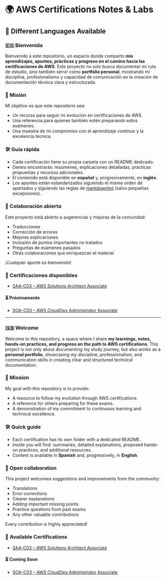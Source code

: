 # 🌍 AWS Certifications Notes & Labs

## 📖 Different Languages Available

### 🇪🇸 Bienvenida

Bienvenido a este repositorio, un espacio donde comparto **mis aprendizajes, apuntes, prácticas y progreso en el camino hacia las certificaciones de AWS**.
Este proyecto no solo busca documentar mi ruta de estudio, sino también servir como **portfolio personal**, mostrando mi disciplina, profesionalismo y capacidad de comunicación en la creación de documentación técnica clara y estructurada.

### 🎯 Misión

Mi objetivo es que este repositorio sea:

- Un recurso para seguir mi evolución en certificaciones de AWS.
- Una referencia para quienes también estén preparando estos exámenes.
- Una muestra de mi compromiso con el aprendizaje continuo y la excelencia técnica.

### 🛠️ Guía rápida

- Cada certificación tiene su propia carpeta con un README dedicado.
- Dentro encontrarás: resúmenes, explicaciones detalladas, prácticas propuestas y recursos adicionales.
- El contenido está disponible en **español** y, progresivamente, en **inglés**.
- Los apuntes están estandarizados siguiendo el mismo orden de apartados y siguiendo las reglas de [markdownlint](https://github.com/DavidAnson/markdownlint/blob/main/doc/Rules.md) (salvo pequeñas excepciones).

### 🤝 Colaboración abierta

Este proyecto está abierto a sugerencias y mejoras de la comunidad:

- Traducciones
- Corrección de errores
- Mejores explicaciones
- Inclusión de puntos importantes no tratados
- Preguntas de exámenes pasados
- Otras colaboraciones que enriquezcan el material

¡Cualquier aporte es bienvenido!

### 📂 Certificaciones disponibles

- [SAA-C03 – AWS Solutions Architect Associate](./SAA-C03/README.md)

#### ⏳ Próximamente

- [SOA-C03 – AWS CloudOps Administrator Associate](./SOA-C03/README.md)

---

### 🇬🇧 Welcome

Welcome to this repository, a space where I share **my learnings, notes, hands-on practices, and progress on the path to AWS certifications**.
This project is not only about documenting my study journey, but also works as a **personal portfolio**, showcasing my discipline, professionalism, and communication skills in creating clear and structured technical documentation.

### 🎯 Mission

My goal with this repository is to provide:

- A resource to follow my evolution through AWS certifications.
- A reference for others preparing for these exams.
- A demonstration of my commitment to continuous learning and technical excellence.

### 🛠️ Quick guide

- Each certification has its own folder with a dedicated README.
- Inside you will find: summaries, detailed explanations, proposed hands-on practices, and additional resources.
- Content is available in **Spanish** and, progressively, in **English**.

### 🤝 Open collaboration

This project welcomes suggestions and improvements from the community:

- Translations
- Error corrections
- Clearer explanations
- Adding important missing points
- Practice questions from past exams
- Any other valuable contributions

Every contribution is highly appreciated!

### 📂 Available Certifications

- [SAA-C03 – AWS Solutions Architect Associate](./SAA-C03/README.md)

#### ⏳ Coming Soon

- [SOA-C03 – AWS CloudOps Administrator Associate](./SOA-C03/README.md)
